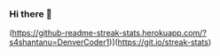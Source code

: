 ### Hi there 👋
(https://github-readme-streak-stats.herokuapp.com/?s4shantanu=DenverCoder1)](https://git.io/streak-stats)
